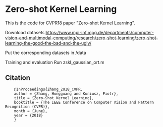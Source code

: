 # Zero-shot Kernel Learning
This is the code for CVPR18 paper "Zero-shot Kernel Learning".

Download datasets 
https://www.mpi-inf.mpg.de/departments/computer-vision-and-multimodal-computing/research/zero-shot-learning/zero-shot-learning-the-good-the-bad-and-the-ugly/

Put the corresponding datasets in /data

Training and evaluation
Run zskl_gaussian_ort.m

## Citation
        @InProceedings{Zhang_2018_CVPR,
        author = {Zhang, Hongguang and Koniusz, Piotr},
        title = {Zero-Shot Kernel Learning},
        booktitle = {The IEEE Conference on Computer Vision and Pattern Recognition (CVPR)},
        month = {June},
        year = {2018}
        }
